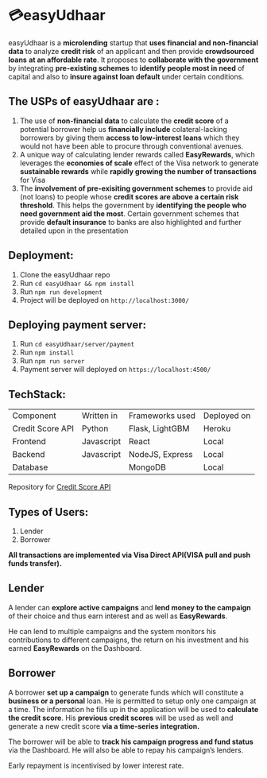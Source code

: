 <!-- Copy and paste the converted output. -->

<!-----
NEW: Check the "Suppress top comment" option to remove this info from the output.

Conversion time: 1.001 seconds.


Using this Markdown file:

1. Paste this output into your source file.
2. See the notes and action items below regarding this conversion run.
3. Check the rendered output (headings, lists, code blocks, tables) for proper
   formatting and use a linkchecker before you publish this page.

Conversion notes:

* Docs to Markdown version 1.0β28
* Wed Jul 01 2020 15:03:10 GMT-0700 (PDT)
* Source doc: About Us
* This is a partial selection. Check to make sure intra-doc links work.
* Tables are currently converted to HTML tables.
----->



# 💳easyUdhaar

easyUdhaar is a **microlending** startup that **uses financial and non-financial data** to analyze **credit risk** of an applicant and then provide **crowdsourced loans** **at an affordable rate**. It proposes to **collaborate with the government** by integrating **pre-existing schemes** to **identify people most in need** of capital and also to **insure against loan default** under certain conditions.


## The USPs of **easyUdhaar** are :



1. The use of **non-financial data** to calculate the **credit score** of a potential borrower help us **financially include** colateral-lacking borrowers by giving them **access to low-interest loans** which they would not have been able to procure through conventional avenues. 
2. A unique way of calculating lender rewards called **EasyRewards**, which leverages the **economies of scale** effect of the Visa network to generate **sustainable rewards** while **rapidly growing the number of transactions** for Visa
3. The **involvement of pre-exisiting government schemes** to provide aid (not loans) to people whose **credit scores are above a certain risk threshold**. This helps the government by **identifying the people who need government aid the most**. Certain government schemes that provide **default insurance** to banks are also highlighted and further detailed upon in the presentation


## Deployment:



1. Clone the easyUdhaar repo
2. Run `cd easyUdhaar && npm install`
3. Run `npm run development`
4. Project will be deployed on `http://localhost:3000/`

## Deploying payment server:



1. Run `cd easyUdhaar/server/payment`
2. Run `npm install`
3. Run `npm run server`
4. Payment server will deployed on `https://localhost:4500/`
## TechStack:


<table>
  <tr>
   <td>Component
   </td>
   <td>Written in
   </td>
   <td>Frameworks used
   </td>
   <td>Deployed on
   </td>
  </tr>
  <tr>
   <td>Credit Score API
   </td>
   <td>Python
   </td>
   <td>Flask, LightGBM
   </td>
   <td>Heroku
   </td>
  </tr>
  <tr>
   <td>Frontend
   </td>
   <td>Javascript
   </td>
   <td>React
   </td>
   <td>Local
   </td>
  </tr>
  <tr>
   <td>Backend
   </td>
   <td>Javascript
   </td>
   <td>NodeJS, Express
   </td>
   <td>Local
   </td>
  </tr>
  <tr>
   <td>Database
   </td>
   <td>
   </td>
   <td>MongoDB
   </td>
   <td>Local
   </td>
  </tr>
</table>

 Repository for [Credit Score API](https://github.com/NITT-Ctrl-Alt-Defeat/credit-score)

## Types of Users:



1. Lender 
2. Borrower

**All transactions are implemented via Visa Direct API(VISA pull and push funds transfer).**


## Lender

A lender can **explore active campaigns** and **lend money to the campaign** of their choice and thus earn interest and as well as **EasyRewards**.

He can lend to multiple campaigns and the system monitors his contributions to different campaigns, the return on his investment and his earned **EasyRewards** on the Dashboard.


## Borrower

A borrower **set up a campaign** to generate funds which will constitute a **business or a personal** loan. He is permitted to setup only one campaign at a time. The information he fills up in the application will be used to **calculate the credit score**. His **previous credit scores** will be used as well and generate a new credit score **via a time-series integration.**

The borrower will be able to **track his campaign progress and fund status** via the Dashboard. He will also be able to repay his campaign’s lenders. 

Early repayment is incentivised by lower interest rate.
